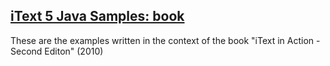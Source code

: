 [iText 5 Java Samples: book](http://developers.itextpdf.com/content/itext-5-examples/itext-action-second-edition)
---
These are the examples written in the context of the book "iText in Action - Second Editon" (2010)